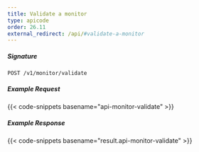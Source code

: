 ```yaml
---
title: Validate a monitor
type: apicode
order: 26.11
external_redirect: /api/#validate-a-monitor
---
```


##### Signature
`POST /v1/monitor/validate`
##### Example Request
{{< code-snippets basename="api-monitor-validate" >}}
##### Example Response
{{< code-snippets basename="result.api-monitor-validate" >}}
